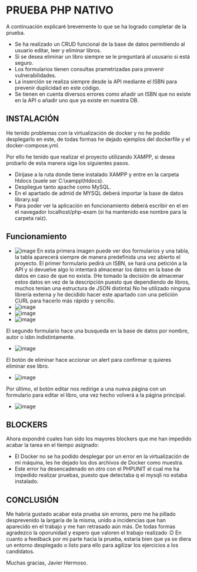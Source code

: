 
# PRUEBA PHP NATIVO

A continuación explicaré brevemente lo que se ha logrado completar de la prueba.
- Se ha realizado un CRUD funcional de la base de datos permitiendo al usuario editar, leer y eliminar libros.
- Si se desea eliminar un libro siempre se le preguntará al ususario si está seguro.
- Los formularios tienen consultas prametrizadas para prevenir vulnerabilidades.
- La inserción se realiza siempre desde la API mediante el ISBN para prevenir duplicidad en este código.
- Se tienen en cuenta diversos errores como añadir un ISBN que no existe en la API o añadir uno que ya existe en nuestra DB.



## INSTALACIÓN

He tenido problemas con la virtualización de docker y no he podido desplegarlo en este, de todas formas he dejado ejemplos del dockerfile y el docker-compose.yml.

Por ello he tenido que realizar el proyecto utilizando XAMPP, si desea probarlo de esta manera siga los siguientes pasos.

- Dirijase a la ruta donde tiene instalado XAMPP y entre en la carpeta htdocs (suele ser C:\xampp\htdocs).
- Despliegue tanto apache como MySQL.
- En el apartado de admid de MYSQL deberá importar la base de datos library.sql 
- Para poder ver la aplicación en funcionamiento deberá escribir en el en el navegador localhost/php-exam (si ha mantenido ese nombre para la carpeta raíz).




## Funcionamiento
- ![image](https://github.com/user-attachments/assets/79dc30c2-7f01-4aa8-bbd0-e14eb2018467)
En esta primera imagen puede ver dos formularios y una tabla, la tabla aparecerá siempre de manera predefinida una vez abierto el proyecto.
El primer formulario pedirá un ISBN, se hará una petición a la API y si devuelve algo lo intentará almacenar los datos en la base de datos en caso de que no exista.
(He tomado la decisión de almacenar estos datos en vez de la descripción puesto que dependiendo de libros, muchos tenian una estructura de JSON distinta)
No he utilizado ninguna librería externa y he decidido hacer este apartado con una petición CURL para hacerlo más rápido y sencillo.
- ![image](https://github.com/user-attachments/assets/66b622da-c0e9-468b-a80d-3f0e1e7d65ec)
- ![image](https://github.com/user-attachments/assets/0e317605-3f02-4fa5-87ec-d44da920e48e)
- ![image](https://github.com/user-attachments/assets/b44c2805-dfc6-462e-b9b6-c456b3f4aaf7)
  
El segundo formulario hace una busqueda en la base de datos por nombre, autor o isbn indistintamente.
- ![image](https://github.com/user-attachments/assets/18ecc684-5bfb-41b6-9bbf-72687773304e)
  
El botón de eliminar hace accionar un alert para confirmar q quieres eliminar ese libro.
- ![image](https://github.com/user-attachments/assets/51e66ee2-0ccd-4f5f-884c-04b0eee9296e)
  
Por último, el botón editar nos redirige a una nueva página con un formulario para editar el libro, una vez hecho volverá a la página principal.
- ![image](https://github.com/user-attachments/assets/ade794f7-7d6f-4559-9bed-ecd71a154232)


## BLOCKERS
Ahora expondré cuales han sido los mayores blockers que me han impedido acabar la tarea en el tiempo asignado:
- El Docker no se ha podido desplegar por un error en la virtualización de mi máquina, les he dejado los dos archivos de Docker como muestra.
- Este error ha desencadenado en otro con el PHPUNIT el cual me ha impedido realizar pruebas, puesto que detectaba q el mysqli no estaba instalado.

## CONCLUSIÓN
Me habría gustado acabar esta prueba sin errores, pero me ha pillado desprevenido la largaría de la misma, unido a incidencias que han aparecido en el trabajo y me han retrasado aún más.
De todas formas agradezco la oporunidad y espero que valoren el trabajo realizado :D
En cuanto a feedback por mi parte hacia la prueba, estaría bien que ya se diera un entorno desplegado o listo para ello para agilizar los ejercicios a los candidatos.

Muchas gracias, Javier Hermoso.


